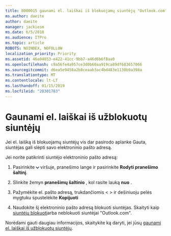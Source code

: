 ```yaml
---
title: 8000015 gaunami el. laiškai iš blokuojamų siuntėjų "Outlook.com"
ms.author: daeite
author: daeite
manager: jackiesm
ms.date: 6/5/2018
ms.audience: ITPro
ms.topic: article
ROBOTS: NOINDEX, NOFOLLOW
localization_priority: Priority
ms.assetid: 46a04853-e422-41cc-9bb7-a46d6b6f8aa0
ms.openlocfilehash: c9a56fe4a957ce3d0b60aa919ca89df683657066
ms.sourcegitcommit: d6ea5e9458a2b8ceaab3ac4bd483e1130b9a398a
ms.translationtype: MT
ms.contentlocale: lt-LT
ms.lasthandoff: 01/15/2019
ms.locfileid: "28301783"
---
```

# <a name="receiving-email-from-blocked-senders"></a>Gaunami el. laiškai iš užblokuotų siuntėjų

Jei el. laišką iš blokuojamų siuntėjų vis dar pasirodo aplanke Gauta, siuntėjas gali slėpti savo elektroninio pašto adresą.
  
Jei norite patikrinti siuntėjo elektroninio pašto adresą:
  
1. Pasirinkite ![daugiau veiksmų](media/11884972-7ebb-4afe-8b50-63efefb7cca8.png) viršuje, pranešimo lange ir pasirinkite **Rodyti pranešimo šaltinį**.
    
2. Slinkite žemyn **pranešimų šaltinio** , kol rasite lauką **nuo** . 
    
3. Pažymėkite el. pašto adresą, trukdančiomis \< \> ir dešiniuoju pelės mygtuku spustelėkite **Kopijuoti**
    
4. Naudokite šį elektroninio pašto adresą blokuoti siuntėjas. Skaityti kaip [siuntėjų blokuoti](https://support.office.com/article/afba1c94-77bb-4f50-8b85-057cf52f4d5e.aspx)arba neblokuoti siuntėjai "Outlook.com".
    
Norėdami gauti daugiau informacijos, skaitykite ką daryti, jei jūsų [gaunami el. laiškai iš užblokuotų siuntėjų](https://go.microsoft.com/fwlink/p/?linkid=2002011&amp;clcid=0x409).
  

